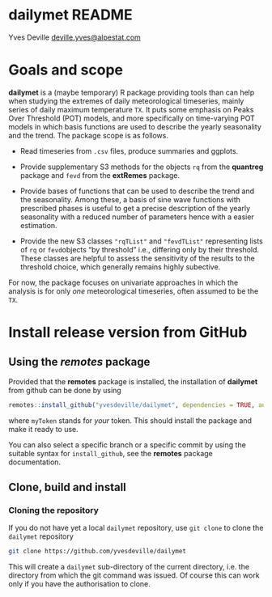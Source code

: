 dailymet README
================
Yves Deville <deville.yves@alpestat.com>

# Goals and scope

**dailymet** is a (maybe temporary) R package providing tools than can
help when studying the extremes of daily meteorological timeseries,
mainly series of daily maximum temperature `TX`. It puts some emphasis
on Peaks Over Threshold (POT) models, and more specifically on
time-varying POT models in which basis functions are used to describe
the yearly seasonality and the trend. The package scope is as follows.

-   Read timeseries from `.csv` files, produce summaries and ggplots.

-   Provide supplementary S3 methods for the objects `rq` from the
    **quantreg** package and `fevd` from the **extRemes** package.

-   Provide bases of functions that can be used to describe the trend
    and the seasonality. Among these, a basis of sine wave functions
    with prescribed phases is useful to get a precise description of the
    yearly seasonality with a reduced number of parameters hence with a
    easier estimation.

-   Provide the new S3 classes `"rqTList"` and `"fevdTList"`
    representing lists of `rq` or `fevd`objects “by threshold” i.e.,
    differing only by their threshold. These classes are helpful to
    assess the sensitivity of the results to the threshold choice, which
    generally remains highly subective.

For now, the package focuses on univariate approaches in which the
analysis is for only *one* meteorological timeseries, often assumed to
be the `TX`.

# Install release version from GitHub

## Using the *remotes* package

Provided that the **remotes** package is installed, the installation of
**dailymet** from github can be done by using

``` r
remotes::install_github("yvesdeville/dailymet", dependencies = TRUE, auth_token = myToken)
```

where `myToken` stands for *your* token. This should install the package
and make it ready to use.

You can also select a specific branch or a specific commit by using the
suitable syntax for `install_github`, see the **remotes** package
documentation.

## Clone, build and install

### Cloning the repository

If you do not have yet a local `dailymet` repository, use `git clone` to
clone the `dailymet` repository

``` bash
git clone https://github.com/yvesdeville/dailymet
```

This will create a `dailymet` sub-directory of the current directory,
i.e. the directory from which the git command was issued. Of course this
can work only if you have the authorisation to clone.
